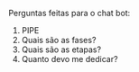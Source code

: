 Perguntas feitas para o chat bot:

1. PIPE
2. Quais são as fases?
3. Quais são as etapas?
4. Quanto devo me dedicar?
